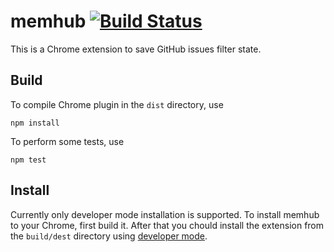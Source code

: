 memhub [![Build Status](https://travis-ci.org/ForNeVeR/memhub.svg?branch=develop)](https://travis-ci.org/ForNeVeR/memhub)
======
This is a Chrome extension to save GitHub issues filter state.

Build
-----
To compile Chrome plugin in the `dist` directory, use

    npm install

To perform some tests, use

    npm test

Install
-------
Currently only developer mode installation is supported. To install memhub to your Chrome, first
build it. After that you chould install the extension from the `build/dest` directory using
[developer mode][chrome-dev-mode].

[chrome-dev-mode]: https://developer.chrome.com/extensions/getstarted#unpacked
